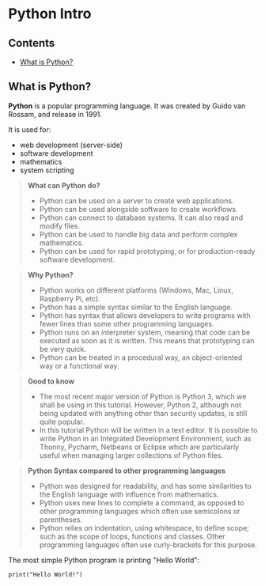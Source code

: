 # Python Intro

## Contents

- [What is Python?](#what-is-python)

## What is Python?

**Python** is a popular programming language. It was created by Guido van Rossam, and release in 1991.

It is used for:

- web development (server-side)
- software development
- mathematics
- system scripting

> **What can Python do?**
>
> - Python can be used on a server to create web applications.
> - Python can be used alongside software to create workflows.
> - Python can connect to database systems. It can also read and modify files.
> - Python can be used to handle big data and perform complex mathematics.
> - Python can be used for rapid prototyping, or for production-ready software development.

<!-- -->

> **Why Python?**
>
> - Python works on different platforms (Windows, Mac, Linux, Raspberry Pi, etc).
> - Python has a simple syntax similar to the English language.
> - Python has syntax that allows developers to write programs with fewer lines than some other programming languages.
> - Python runs on an interpreter system, meaning that code can be executed as soon as it is written. This means that prototyping can be very quick.
> - Python can be treated in a procedural way, an object-oriented way or a functional way.

<!-- -->

> **Good to know**
>
> - The most recent major version of Python is Python 3, which we shall be using in this tutorial. However, Python 2, although not being updated with anything other than security updates, is still quite popular.
> - In this tutorial Python will be written in a text editor. It is possible to write Python in an Integrated Development Environment, such as Thonny, Pycharm, Netbeans or Eclipse which are particularly useful when managing larger collections of Python files.

<!-- -->

> **Python Syntax compared to other programming languages**
>
> - Python was designed for readability, and has some similarities to the English language with influence from mathematics.
> - Python uses new lines to complete a command, as opposed to other programming languages which often use semicolons or parentheses.
> - Python relies on indentation, using whitespace, to define scope; such as the scope of loops, functions and classes. Other programming languages often use curly-brackets for this purpose.

The most simple Python program is printing "Hello World":

``` Py
print("Hello World!")
```

